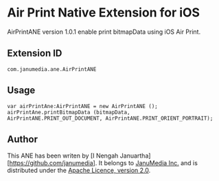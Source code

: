 Air Print Native Extension for iOS
======================================

AirPrintANE version 1.0.1 enable print bitmapData using iOS Air Print.

Extension ID
---------

```
com.janumedia.ane.AirPrintANE
```

Usage
---------

```
var airPrintAne:AirPrintANE = new AirPrintANE ();
airPrintAne.printBitmapData (bitmapData, AirPrintANE.PRINT_OUT_DOCUMENT, AirPrintANE.PRINT_ORIENT_PORTRAIT);
```

Author
---------

This ANE has been writen by [I Nengah Januartha][https://github.com/janumedia]. It belongs to [JanuMedia Inc.](http://www.janumedia.com) and is distributed under the [Apache Licence, version 2.0](http://www.apache.org/licenses/LICENSE-2.0).